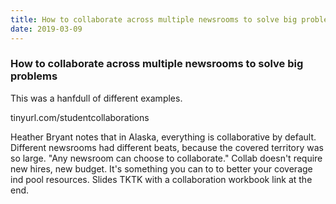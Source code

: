 ```yaml
---
title: How to collaborate across multiple newsrooms to solve big problems
date: 2019-03-09
---
```


### How to collaborate across multiple newsrooms to solve big problems

This was a hanfdull of different examples.

tinyurl.com/studentcollaborations

Heather Bryant notes that in Alaska, everything is collaborative by default. Different newsrooms had different beats, because the covered territory was so large. "Any newsroom can choose to collaborate." Collab doesn't require new hires, new budget. It's something you can to to better your coverage ind pool resources. Slides TKTK with a collaboration workbook link at the end.

